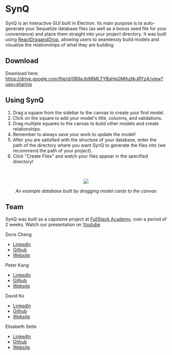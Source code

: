 # SynQ

SynQ is an interactive GUI built in Electron. Its main purpose is to auto-generate your Sequelize database files (as well as a bonus seed file for your convenience) and place them straight into your project directory. It was built using [ReactDragandDrop](https://github.com/react-dnd/react-dnd), allowing users to seamlessly build models and visualize the relationships of what they are building.

## Download

Download here: https://drive.google.com/file/d/0B9eJb9BMLTYBaHpGMlhzNjJRYzA/view?usp=sharing

## Using SynQ

1. Drag a square from the sidebar to the canvas to create your first model.
2. Click on the square to add your model's title, columns, and validations.
3. Drag multiple squares to the canvas to build other models and create relationships.
4. Remember to always save your work to update the model!
5. After you are satisfied with the structure of your database, enter the path of the directory where you want SynQ to generate the files into (we recommend the path of your project).
6. Click "Create Files" and watch your files appear in the specified directory!

<br>
<p align="center">
  <img src="https://github.com/SequelSquad/SynQ/blob/master/app/synqTables.png?raw=true"/>
  <p align="center"><i>An example database built by dragging model cards to the canvas</i></p>
</p>

## Team

SynQ was built as a capstone project at [FullStack Academy](https://www.fullstackacademy.com/), over a period of 2 weeks.
Watch our presentation on [Youtube](https://www.youtube.com/watch?v=vqWYhei_1Ps)

Doris Cheng
* [LinkedIn](https://www.linkedin.com/in/dorcheng/)
* [Github](https://github.com/dorcheng)
* [Website](https://www.dorischeng.me)

Peter Kang
* [LinkedIn](https://www.linkedin.com/in/peter-s-kang/)
* [Github](https://github.com/Sunjin-Kang)
* [Website](http://www.sunjin.io/)

David Ko
* [LinkedIn](https://www.linkedin.com/in/david-park-ko/)
* [Github](https://github.com/daveyko)
* [Website](https://www.davidko.co)

Elisabeth Seite
* [LinkedIn](https://www.linkedin.com/in/eseite/)
* [Github](https://github.com/eseite47)
* [Website](https://eseite47.github.io/)
